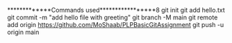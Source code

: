 *************Commands used*****************8
git init
git add hello.txt
git commit -m "add hello file with greeting"
git branch -M main
git remote add origin https://github.com/MoShaab/PLPBasicGitAssignment
git push -u origin main
